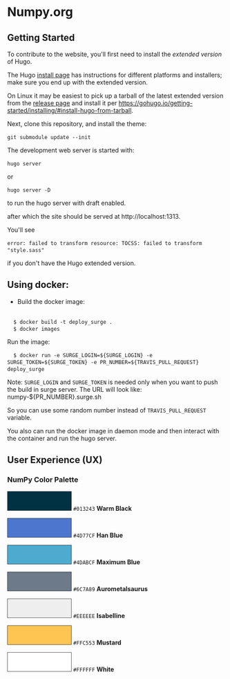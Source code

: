 # Numpy.org

## Getting Started

To contribute to the website, you'll first need to install the *extended
version* of Hugo.

The Hugo [install page](https://gohugo.io/getting-started/installing/) has
instructions for different platforms and installers; make sure you end up with
the extended version.

On Linux it may be easiest to pick up a tarball of the latest extended version
from the [release page](https://github.com/gohugoio/hugo/releases/) and
install it per https://gohugo.io/getting-started/installing/#install-hugo-from-tarball.

Next, clone this repository, and install the theme:

```
git submodule update --init
```

The development web server is started with:

```
hugo server
```

or

```
hugo server -D
```

to run the hugo server with draft enabled.

after which the site should be served at http://localhost:1313.

You'll see
```
error: failed to transform resource: TOCSS: failed to transform "style.sass"
```
if you don't have the Hugo extended version.


## Using docker:

* Build the docker image:

```

  $ docker build -t deploy_surge .
  $ docker images

```

Run the image:

```
  $ docker run -e SURGE_LOGIN=${SURGE_LOGIN} -e SURGE_TOKEN=${SURGE_TOKEN} -e PR_NUMBER=${TRAVIS_PULL_REQUEST} deploy_surge
```

Note: `SURGE_LOGIN` and `SURGE_TOKEN` is needed only when you want to push the
build in surge server. The URL will look like: numpy-${PR_NUMBER}.surge.sh

So you can use some random number instead of `TRAVIS_PULL_REQUEST` variable.

You also can run the docker image in daemon mode and then interact with the container and run the hugo server.

## User Experience (UX)

### NumPy Color Palette

![#013243 Warm Black](./static/images/content_images/swatch_013243_warm_black.png) `#013243` **Warm Black**

![#4D77CF Han Blue](./static/images/content_images/swatch_4D77CF_han_blue.png) `#4D77CF` **Han Blue**

![#4DABCF Maximum Blue](./static/images/content_images/swatch_4DABCF_maximum_blue.png) `#4DABCF` **Maximum Blue**

![#6C7A89 Aurometalsaurus](./static/images/content_images/swatch_6C7A89_aurometalsaurus.png) `#6C7A89` **Aurometalsaurus**

![#EEEEEE Isabelline](./static/images/content_images/swatch_EEEEEE_isabelline.png) `#EEEEEE` **Isabelline**

![#FFC553 Mustard](./static/images/content_images/swatch_FFC553_mustard.png) `#FFC553` **Mustard**

![#FFFFFF White](./static/images/content_images/swatch_FFFFFF_white.png) `#FFFFFF` **White**

